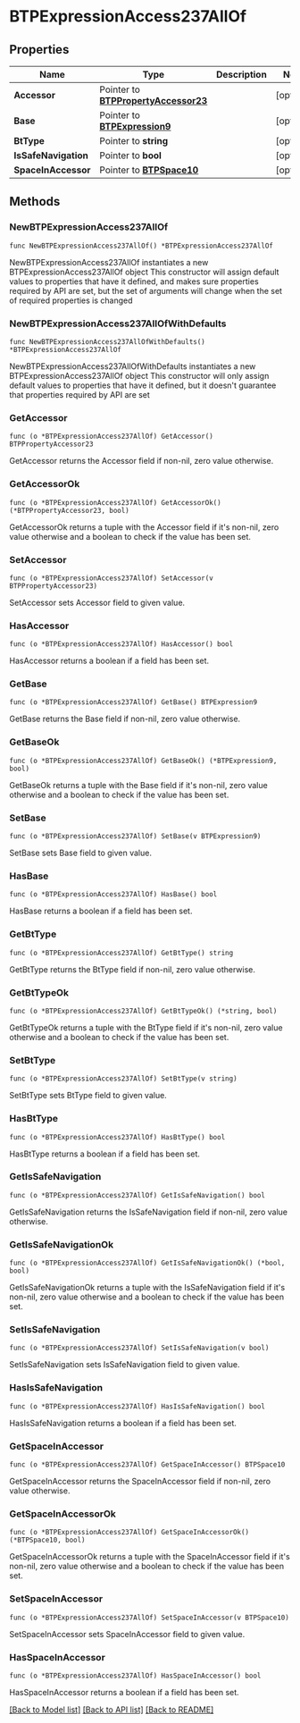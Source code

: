 # BTPExpressionAccess237AllOf

## Properties

Name | Type | Description | Notes
------------ | ------------- | ------------- | -------------
**Accessor** | Pointer to [**BTPPropertyAccessor23**](BTPPropertyAccessor23.md) |  | [optional] 
**Base** | Pointer to [**BTPExpression9**](BTPExpression9.md) |  | [optional] 
**BtType** | Pointer to **string** |  | [optional] 
**IsSafeNavigation** | Pointer to **bool** |  | [optional] 
**SpaceInAccessor** | Pointer to [**BTPSpace10**](BTPSpace10.md) |  | [optional] 

## Methods

### NewBTPExpressionAccess237AllOf

`func NewBTPExpressionAccess237AllOf() *BTPExpressionAccess237AllOf`

NewBTPExpressionAccess237AllOf instantiates a new BTPExpressionAccess237AllOf object
This constructor will assign default values to properties that have it defined,
and makes sure properties required by API are set, but the set of arguments
will change when the set of required properties is changed

### NewBTPExpressionAccess237AllOfWithDefaults

`func NewBTPExpressionAccess237AllOfWithDefaults() *BTPExpressionAccess237AllOf`

NewBTPExpressionAccess237AllOfWithDefaults instantiates a new BTPExpressionAccess237AllOf object
This constructor will only assign default values to properties that have it defined,
but it doesn't guarantee that properties required by API are set

### GetAccessor

`func (o *BTPExpressionAccess237AllOf) GetAccessor() BTPPropertyAccessor23`

GetAccessor returns the Accessor field if non-nil, zero value otherwise.

### GetAccessorOk

`func (o *BTPExpressionAccess237AllOf) GetAccessorOk() (*BTPPropertyAccessor23, bool)`

GetAccessorOk returns a tuple with the Accessor field if it's non-nil, zero value otherwise
and a boolean to check if the value has been set.

### SetAccessor

`func (o *BTPExpressionAccess237AllOf) SetAccessor(v BTPPropertyAccessor23)`

SetAccessor sets Accessor field to given value.

### HasAccessor

`func (o *BTPExpressionAccess237AllOf) HasAccessor() bool`

HasAccessor returns a boolean if a field has been set.

### GetBase

`func (o *BTPExpressionAccess237AllOf) GetBase() BTPExpression9`

GetBase returns the Base field if non-nil, zero value otherwise.

### GetBaseOk

`func (o *BTPExpressionAccess237AllOf) GetBaseOk() (*BTPExpression9, bool)`

GetBaseOk returns a tuple with the Base field if it's non-nil, zero value otherwise
and a boolean to check if the value has been set.

### SetBase

`func (o *BTPExpressionAccess237AllOf) SetBase(v BTPExpression9)`

SetBase sets Base field to given value.

### HasBase

`func (o *BTPExpressionAccess237AllOf) HasBase() bool`

HasBase returns a boolean if a field has been set.

### GetBtType

`func (o *BTPExpressionAccess237AllOf) GetBtType() string`

GetBtType returns the BtType field if non-nil, zero value otherwise.

### GetBtTypeOk

`func (o *BTPExpressionAccess237AllOf) GetBtTypeOk() (*string, bool)`

GetBtTypeOk returns a tuple with the BtType field if it's non-nil, zero value otherwise
and a boolean to check if the value has been set.

### SetBtType

`func (o *BTPExpressionAccess237AllOf) SetBtType(v string)`

SetBtType sets BtType field to given value.

### HasBtType

`func (o *BTPExpressionAccess237AllOf) HasBtType() bool`

HasBtType returns a boolean if a field has been set.

### GetIsSafeNavigation

`func (o *BTPExpressionAccess237AllOf) GetIsSafeNavigation() bool`

GetIsSafeNavigation returns the IsSafeNavigation field if non-nil, zero value otherwise.

### GetIsSafeNavigationOk

`func (o *BTPExpressionAccess237AllOf) GetIsSafeNavigationOk() (*bool, bool)`

GetIsSafeNavigationOk returns a tuple with the IsSafeNavigation field if it's non-nil, zero value otherwise
and a boolean to check if the value has been set.

### SetIsSafeNavigation

`func (o *BTPExpressionAccess237AllOf) SetIsSafeNavigation(v bool)`

SetIsSafeNavigation sets IsSafeNavigation field to given value.

### HasIsSafeNavigation

`func (o *BTPExpressionAccess237AllOf) HasIsSafeNavigation() bool`

HasIsSafeNavigation returns a boolean if a field has been set.

### GetSpaceInAccessor

`func (o *BTPExpressionAccess237AllOf) GetSpaceInAccessor() BTPSpace10`

GetSpaceInAccessor returns the SpaceInAccessor field if non-nil, zero value otherwise.

### GetSpaceInAccessorOk

`func (o *BTPExpressionAccess237AllOf) GetSpaceInAccessorOk() (*BTPSpace10, bool)`

GetSpaceInAccessorOk returns a tuple with the SpaceInAccessor field if it's non-nil, zero value otherwise
and a boolean to check if the value has been set.

### SetSpaceInAccessor

`func (o *BTPExpressionAccess237AllOf) SetSpaceInAccessor(v BTPSpace10)`

SetSpaceInAccessor sets SpaceInAccessor field to given value.

### HasSpaceInAccessor

`func (o *BTPExpressionAccess237AllOf) HasSpaceInAccessor() bool`

HasSpaceInAccessor returns a boolean if a field has been set.


[[Back to Model list]](../README.md#documentation-for-models) [[Back to API list]](../README.md#documentation-for-api-endpoints) [[Back to README]](../README.md)


